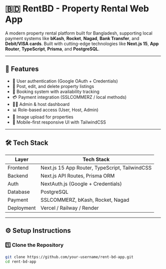 # 🇧🇩 RentBD - Property Rental Web App

A modern property rental platform built for Bangladesh, supporting local payment systems like **bKash**, **Rocket**, **Nagad**, **Bank Transfer**, and **Debit/VISA cards**. Built with cutting-edge technologies like **Next.js 15**, **App Router**, **TypeScript**, **Prisma**, and **PostgreSQL**.

---

## 🚀 Features

- 🔐 User authentication (Google OAuth + Credentials)
- 🏡 Post, edit, and delete property listings
- 📅 Booking system with availability tracking
- 💳 Payment integration (SSLCOMMERZ / local methods)
- 🧑‍💼 Admin & host dashboard
- 📊 Role-based access (User, Host, Admin)
- 📸 Image upload for properties
- 📱 Mobile-first responsive UI with TailwindCSS

---

## 🛠️ Tech Stack

| Layer       | Tech Stack                                  |
|-------------|----------------------------------------------|
| Frontend    | Next.js 15 App Router, TypeScript, TailwindCSS |
| Backend     | Next.js API Routes, Prisma ORM               |
| Auth        | NextAuth.js (Google + Credentials)           |
| Database    | PostgreSQL                                   |
| Payment     | SSLCOMMERZ, bKash, Rocket, Nagad             |
| Deployment  | Vercel / Railway / Render                    |

---

## ⚙️ Setup Instructions

### 1️⃣ Clone the Repository

```bash
git clone https://github.com/your-username/rent-bd-app.git
cd rent-bd-app
